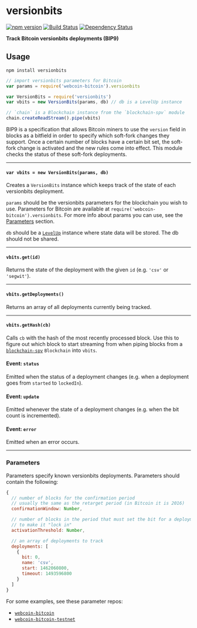 # versionbits

[![npm version](https://img.shields.io/npm/v/versionbits.svg)](https://www.npmjs.com/package/versionbits)
[![Build Status](https://travis-ci.org/mappum/versionbits.svg?branch=master)](https://travis-ci.org/mappum/versionbits)
[![Dependency Status](https://david-dm.org/mappum/versionbits.svg)](https://david-dm.org/mappum/versionbits)

**Track Bitcoin versionbits deployments (BIP9)**

## Usage

`npm install versionbits`

```js
// import versionbits parameters for Bitcoin
var params = require('webcoin-bitcoin').versionbits

var VersionBits = require('versionbits')
var vbits = new VersionBits(params, db) // db is a LevelUp instance

// `chain` is a Blockchain instance from the `blockchain-spv` module
chain.createReadStream().pipe(vbits)
```

BIP9 is a specification that allows Bitcoin miners to use the `version` field in blocks as a bitfield in order to specify which soft-fork changes they support. Once a certain number of blocks have a certain bit set, the soft-fork change is activated and the new rules come into effect. This module checks the status of these soft-fork deployments.

----
#### `var vbits = new VersionBits(params, db)`

Creates a `VersionBits` instance which keeps track of the state of each versionbits deployment.

`params` should be the versionbits parameters for the blockchain you wish to use. Parameters for Bitcoin are available at `require('webcoin-bitcoin').versionbits`. For more info about params you can use, see the [Parameters](#parameters) section.

`db` should be a [`LevelUp`](https://github.com/Level/levelup) instance where state data will be stored. The db should not be shared.

----
#### `vbits.get(id)`

Returns the state of the deployment with the given `id` (e.g. `'csv'` or `'segwit'`).

----
#### `vbits.getDeployments()`

Returns an array of all deployments currently being tracked.

----
#### `vbits.getHash(cb)`

Calls `cb` with the hash of the most recently processed block. Use this to figure out which block to start streaming from when piping blocks from a [`blockchain-spv`](https://github.com/mappum/blockchain-spv) `Blockchain` into `vbits`.

#### **Event:** `status`

Emitted when the status of a deployment changes (e.g. when a deployment goes from `started` to `lockedIn`).

#### **Event:** `update`

Emitted whenever the state of a deployment changes (e.g. when the bit count is incremented).

#### **Event:** `error`

Emitted when an error occurs.

----
### Parameters

Parameters specify known versionbits deployments. Parameters should contain the following:
```js
{
  // number of blocks for the confirmation period
  // usually the same as the retarget period (in Bitcoin it is 2016)
  confirmationWindow: Number,

  // number of blocks in the period that must set the bit for a deployment
  // to make it "lock in"
  activationThreshold: Number,

  // an array of deployments to track
  deployments: [
    {
      bit: 0,
      name: 'csv',
      start: 1462060800,
      timeout: 1493596800
    }
  ]
}
```

For some examples, see these parameter repos:
- [`webcoin-bitcoin`](https://github.com/mappum/webcoin-bitcoin/blob/master/src/blockchain.js)
- [`webcoin-bitcoin-testnet`](https://github.com/mappum/webcoin-bitcoin-testnet/blob/master/src/blockchain.js)
